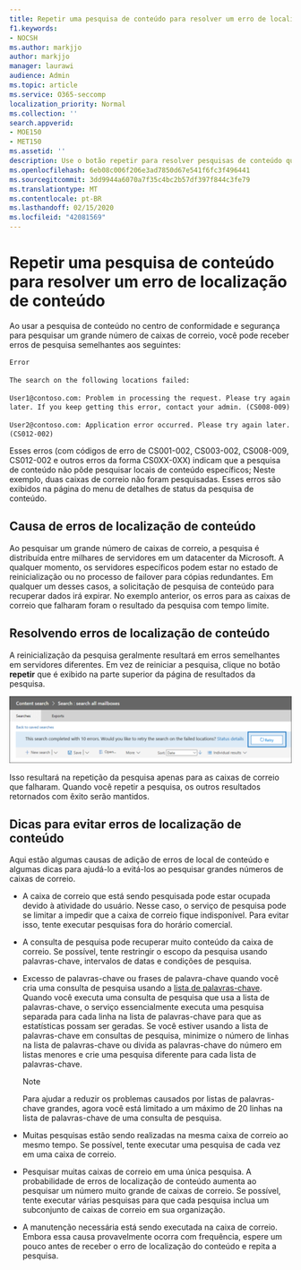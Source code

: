 ```yaml
---
title: Repetir uma pesquisa de conteúdo para resolver um erro de localização de conteúdo
f1.keywords:
- NOCSH
ms.author: markjjo
author: markjjo
manager: laurawi
audience: Admin
ms.topic: article
ms.service: O365-seccomp
localization_priority: Normal
ms.collection: ''
search.appverid:
- MOE150
- MET150
ms.assetid: ''
description: Use o botão repetir para resolver pesquisas de conteúdo que têm erros de local de conteúdo.
ms.openlocfilehash: 6eb08c006f206e3ad7850d67e541f6fc3f496441
ms.sourcegitcommit: 3dd9944a6070a7f35c4bc2b57df397f844c3fe79
ms.translationtype: MT
ms.contentlocale: pt-BR
ms.lasthandoff: 02/15/2020
ms.locfileid: "42081569"
---
```

# <a name="retry-a-content-search-to-resolve-a-content-location-error"></a>Repetir uma pesquisa de conteúdo para resolver um erro de localização de conteúdo

Ao usar a pesquisa de conteúdo no centro de conformidade e segurança para pesquisar um grande número de caixas de correio, você pode receber erros de pesquisa semelhantes aos seguintes:

```text
Error

The search on the following locations failed:

User1@contoso.com: Problem in processing the request. Please try again later. If you keep getting this error, contact your admin. (CS008-009)

User2@contoso.com: Application error occurred. Please try again later. (CS012-002)
```

Esses erros (com códigos de erro de CS001-002, CS003-002, CS008-009, CS012-002 e outros erros da forma CS0XX-0XX) indicam que a pesquisa de conteúdo não pôde pesquisar locais de conteúdo específicos; Neste exemplo, duas caixas de correio não foram pesquisadas. Esses erros são exibidos na página do menu de detalhes de status da pesquisa de conteúdo.

## <a name="cause-of-content-location-errors"></a>Causa de erros de localização de conteúdo

Ao pesquisar um grande número de caixas de correio, a pesquisa é distribuída entre milhares de servidores em um datacenter da Microsoft. A qualquer momento, os servidores específicos podem estar no estado de reinicialização ou no processo de failover para cópias redundantes. Em qualquer um desses casos, a solicitação de pesquisa de conteúdo para recuperar dados irá expirar. No exemplo anterior, os erros para as caixas de correio que falharam foram o resultado da pesquisa com tempo limite.

## <a name="resolving-content-location-errors"></a>Resolvendo erros de localização de conteúdo

A reinicialização da pesquisa geralmente resultará em erros semelhantes em servidores diferentes. Em vez de reiniciar a pesquisa, clique no botão **repetir** que é exibido na parte superior da página de resultados da pesquisa.

![Clique no botão repetir para resolver erros de localização de conteúdo](../media/retrycontentsearch3.png)

Isso resultará na repetição da pesquisa apenas para as caixas de correio que falharam. Quando você repetir a pesquisa, os outros resultados retornados com êxito serão mantidos.

## <a name="tips-to-avoid-content-location-errors"></a>Dicas para evitar erros de localização de conteúdo

Aqui estão algumas causas de adição de erros de local de conteúdo e algumas dicas para ajudá-lo a evitá-los ao pesquisar grandes números de caixas de correio.

- A caixa de correio que está sendo pesquisada pode estar ocupada devido à atividade do usuário. Nesse caso, o serviço de pesquisa pode se limitar a impedir que a caixa de correio fique indisponível. Para evitar isso, tente executar pesquisas fora do horário comercial.

- A consulta de pesquisa pode recuperar muito conteúdo da caixa de correio. Se possível, tente restringir o escopo da pesquisa usando palavras-chave, intervalos de datas e condições de pesquisa.

- Excesso de palavras-chave ou frases de palavra-chave quando você cria uma consulta de pesquisa usando a [lista de palavras-chave](view-keyword-statistics-for-content-search.md#get-keyword-statistics-for-content-searches). Quando você executa uma consulta de pesquisa que usa a lista de palavras-chave, o serviço essencialmente executa uma pesquisa separada para cada linha na lista de palavras-chave para que as estatísticas possam ser geradas. Se você estiver usando a lista de palavras-chave em consultas de pesquisa, minimize o número de linhas na lista de palavras-chave ou divida as palavras-chave do número em listas menores e crie uma pesquisa diferente para cada lista de palavras-chave.

  > [!NOTE]
  > Para ajudar a reduzir os problemas causados por listas de palavras-chave grandes, agora você está limitado a um máximo de 20 linhas na lista de palavras-chave de uma consulta de pesquisa.

- Muitas pesquisas estão sendo realizadas na mesma caixa de correio ao mesmo tempo. Se possível, tente executar uma pesquisa de cada vez em uma caixa de correio.

- Pesquisar muitas caixas de correio em uma única pesquisa. A probabilidade de erros de localização de conteúdo aumenta ao pesquisar um número muito grande de caixas de correio. Se possível, tente executar várias pesquisas para que cada pesquisa inclua um subconjunto de caixas de correio em sua organização.

- A manutenção necessária está sendo executada na caixa de correio. Embora essa causa provavelmente ocorra com frequência, espere um pouco antes de receber o erro de localização do conteúdo e repita a pesquisa.
